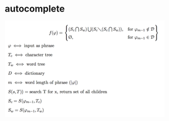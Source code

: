 # autocomplete


![alt text](https://raw.githubusercontent.com/thomascastleman/autocomplete/master/autocompleteEquation.png)

